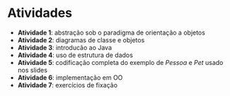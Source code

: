 # Atividades

- **Atividade 1**: abstração sob o paradigma de orientação a objetos
- **Atividade 2**: diagramas de classe e objetos
- **Atividade 3**: introducão ao Java
- **Atividade 4**: uso de estrutura de dados
- **Atividade 5**: codificação completa do exemplo de *Pessoa* e *Pet* usado nos slides
- **Atividade 6**: implementação em OO
- **Atividade 7**: exercícios de fixação
